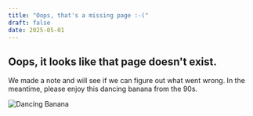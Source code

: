 ```yaml
---
title: "Oops, that's a missing page :-("
draft: false
date: 2025-05-01
---
```

## Oops, it looks like that page doesn't exist.

We made a note and will see if we can figure out what went wrong. In the meantime, please enjoy this dancing banana from the 90s. 

![Dancing Banana](/images/dancing_banana.gif)
